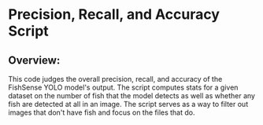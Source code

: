 # Precision, Recall, and Accuracy Script
## Overview:
This code judges the overall precision, recall, and accuracy of the FishSense YOLO model's output. The script computes stats for a given dataset on the number of fish that the model detects as well as whether any fish are detected at all in an image. The script serves as a way to filter out images that don't have fish and focus on the files that do.
